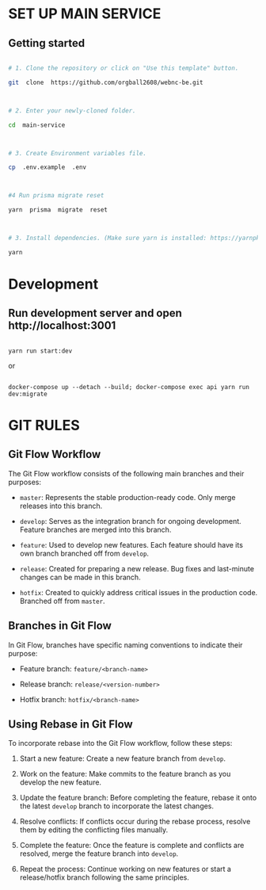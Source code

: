 # SET UP MAIN SERVICE

## Getting started

```bash

# 1. Clone the repository or click on "Use this template" button.

git  clone  https://github.com/orgball2608/webnc-be.git



# 2. Enter your newly-cloned folder.

cd  main-service



# 3. Create Environment variables file.

cp  .env.example  .env



#4 Run prisma migrate reset

yarn  prisma  migrate  reset



# 3. Install dependencies. (Make sure yarn is installed: https://yarnpkg.com/lang/en/docs/install)

yarn

```

# Development

## Run development server and open http://localhost:3001

```

yarn run start:dev

```

or

```

docker-compose up --detach --build; docker-compose exec api yarn run dev:migrate

```

# GIT RULES

## Git Flow Workflow

The Git Flow workflow consists of the following main branches and their purposes:

- `master`: Represents the stable production-ready code. Only merge releases into this branch.

- `develop`: Serves as the integration branch for ongoing development. Feature branches are merged into this branch.

- `feature`: Used to develop new features. Each feature should have its own branch branched off from `develop`.

- `release`: Created for preparing a new release. Bug fixes and last-minute changes can be made in this branch.

- `hotfix`: Created to quickly address critical issues in the production code. Branched off from `master`.

## Branches in Git Flow

In Git Flow, branches have specific naming conventions to indicate their purpose:

- Feature branch: `feature/<branch-name>`

- Release branch: `release/<version-number>`

- Hotfix branch: `hotfix/<branch-name>`

## Using Rebase in Git Flow

To incorporate rebase into the Git Flow workflow, follow these steps:

1. Start a new feature: Create a new feature branch from `develop`.

2. Work on the feature: Make commits to the feature branch as you develop the new feature.

3. Update the feature branch: Before completing the feature, rebase it onto the latest `develop` branch to incorporate the latest changes.

4. Resolve conflicts: If conflicts occur during the rebase process, resolve them by editing the conflicting files manually.

5. Complete the feature: Once the feature is complete and conflicts are resolved, merge the feature branch into `develop`.

6. Repeat the process: Continue working on new features or start a release/hotfix branch following the same principles.
